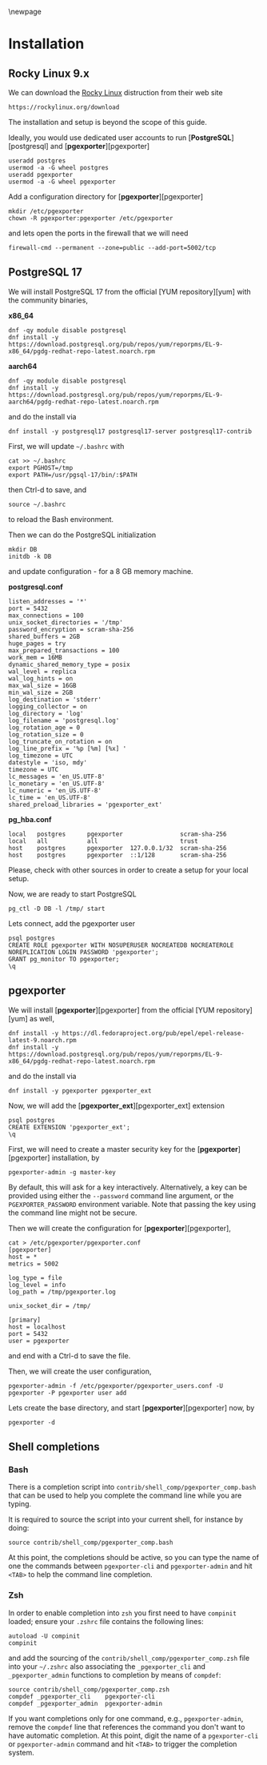 \newpage

# Installation

## Rocky Linux 9.x

We can download the [Rocky Linux](https://www.rockylinux.org/) distruction from their web site

```
https://rockylinux.org/download
```

The installation and setup is beyond the scope of this guide.

Ideally, you would use dedicated user accounts to run [**PostgreSQL**][postgresql] and [**pgexporter**][pgexporter]

```
useradd postgres
usermod -a -G wheel postgres
useradd pgexporter
usermod -a -G wheel pgexporter
```

Add a configuration directory for [**pgexporter**][pgexporter]

```
mkdir /etc/pgexporter
chown -R pgexporter:pgexporter /etc/pgexporter
```

and lets open the ports in the firewall that we will need

```
firewall-cmd --permanent --zone=public --add-port=5002/tcp
```

## PostgreSQL 17

We will install PostgreSQL 17 from the official [YUM repository][yum] with the community binaries,

**x86_64**

```
dnf -qy module disable postgresql
dnf install -y https://download.postgresql.org/pub/repos/yum/reporpms/EL-9-x86_64/pgdg-redhat-repo-latest.noarch.rpm
```

**aarch64**

```
dnf -qy module disable postgresql
dnf install -y https://download.postgresql.org/pub/repos/yum/reporpms/EL-9-aarch64/pgdg-redhat-repo-latest.noarch.rpm
```

and do the install via

```
dnf install -y postgresql17 postgresql17-server postgresql17-contrib
```

First, we will update `~/.bashrc` with

```
cat >> ~/.bashrc
export PGHOST=/tmp
export PATH=/usr/pgsql-17/bin/:$PATH
```

then Ctrl-d to save, and

```
source ~/.bashrc
```

to reload the Bash environment.

Then we can do the PostgreSQL initialization

```
mkdir DB
initdb -k DB
```

and update configuration - for a 8 GB memory machine.

**postgresql.conf**
```
listen_addresses = '*'
port = 5432
max_connections = 100
unix_socket_directories = '/tmp'
password_encryption = scram-sha-256
shared_buffers = 2GB
huge_pages = try
max_prepared_transactions = 100
work_mem = 16MB
dynamic_shared_memory_type = posix
wal_level = replica
wal_log_hints = on
max_wal_size = 16GB
min_wal_size = 2GB
log_destination = 'stderr'
logging_collector = on
log_directory = 'log'
log_filename = 'postgresql.log'
log_rotation_age = 0
log_rotation_size = 0
log_truncate_on_rotation = on
log_line_prefix = '%p [%m] [%x] '
log_timezone = UTC
datestyle = 'iso, mdy'
timezone = UTC
lc_messages = 'en_US.UTF-8'
lc_monetary = 'en_US.UTF-8'
lc_numeric = 'en_US.UTF-8'
lc_time = 'en_US.UTF-8'
shared_preload_libraries = 'pgexporter_ext'
```

**pg_hba.conf**
```
local   postgres      pgexporter                scram-sha-256
local   all           all                       trust
host    postgres      pgexporter  127.0.0.1/32  scram-sha-256
host    postgres      pgexporter  ::1/128       scram-sha-256
```

Please, check with other sources in order to create a setup for your local setup.

Now, we are ready to start PostgreSQL

```
pg_ctl -D DB -l /tmp/ start
```

Lets connect, add the pgexporter user

```
psql postgres
CREATE ROLE pgexporter WITH NOSUPERUSER NOCREATEDB NOCREATEROLE NOREPLICATION LOGIN PASSWORD 'pgexporter';
GRANT pg_monitor TO pgexporter;
\q
```

## pgexporter

We will install [**pgexporter**][pgexporter] from the official [YUM repository][yum] as well,

```
dnf install -y https://dl.fedoraproject.org/pub/epel/epel-release-latest-9.noarch.rpm
dnf install -y https://download.postgresql.org/pub/repos/yum/reporpms/EL-9-x86_64/pgdg-redhat-repo-latest.noarch.rpm
```

and do the install via

```
dnf install -y pgexporter pgexporter_ext
```

Now, we will add the [**pgexporter_ext**][pgexporter_ext] extension

```
psql postgres
CREATE EXTENSION 'pgexporter_ext';
\q
```

First, we will need to create a master security key for the [**pgexporter**][pgexporter] installation, by

```
pgexporter-admin -g master-key
```

By default, this will ask for a key interactively. Alternatively, a key can be provided using either the
`--password` command line argument, or the `PGEXPORTER_PASSWORD` environment variable. Note that passing the
key using the command line might not be secure.

Then we will create the configuration for [**pgexporter**][pgexporter],

```
cat > /etc/pgexporter/pgexporter.conf
[pgexporter]
host = *
metrics = 5002

log_type = file
log_level = info
log_path = /tmp/pgexporter.log

unix_socket_dir = /tmp/

[primary]
host = localhost
port = 5432
user = pgexporter
```

and end with a Ctrl-d to save the file.

Then, we will create the user configuration,

```
pgexporter-admin -f /etc/pgexporter/pgexporter_users.conf -U pgexporter -P pgexporter user add
```

Lets create the base directory, and start [**pgexporter**][pgexporter] now, by

```
pgexporter -d
```

## Shell completions

### Bash

There is a completion script into `contrib/shell_comp/pgexporter_comp.bash` that can be used
to help you complete the command line while you are typing.

It is required to source the script into your current shell, for instance
by doing:

``` shell
source contrib/shell_comp/pgexporter_comp.bash
```

At this point, the completions should be active, so you can type the name of one the commands between `pgexporter-cli` and `pgexporter-admin` and hit `<TAB>` to help the command line completion.

### Zsh

In order to enable completion into `zsh` you first need to have `compinit` loaded;
ensure your `.zshrc` file contains the following lines:

``` shell
autoload -U compinit
compinit
```

and add the sourcing of the `contrib/shell_comp/pgexporter_comp.zsh` file into your `~/.zshrc`
also associating the `_pgexporter_cli` and `_pgexporter_admin` functions
to completion by means of `compdef`:

``` shell
source contrib/shell_comp/pgexporter_comp.zsh
compdef _pgexporter_cli    pgexporter-cli
compdef _pgexporter_admin  pgexporter-admin
```

If you want completions only for one command, e.g., `pgexporter-admin`, remove the `compdef` line that references the command you don't want to have automatic completion.
At this point, digit the name of a `pgexporter-cli` or `pgexporter-admin` command and hit `<TAB>` to trigger the completion system.

